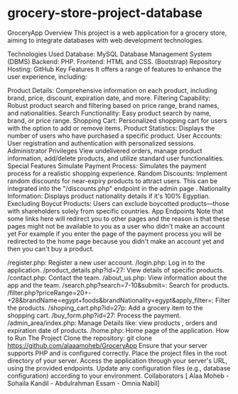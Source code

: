 # grocery-store-project-database
GroceryApp
Overview
This project is a web application for a grocery store, aiming to integrate databases with web development technologies.

Technologies Used
Database: MySQL Database Management System (DBMS)
Backend: PHP.
Frontend: HTML and CSS. (Bootstrap)
Repository Hosting: GitHub
Key Features
It offers a range of features to enhance the user experience, including:

Product Details: Comprehensive information on each product, including brand, price, discount, expiration date, and more.
Filtering Capability: Robust product search and filtering based on price range, brand names, and nationalities.
Search Functionality: Easy product search by name, brand, or price range.
Shopping Cart: Personalized shopping cart for users with the option to add or remove items.
Product Statistics: Displays the number of users who have purchased a specific product.
User Accounts: User registration and authentication with personalized sessions.
Administrator Privileges
View undelivered orders, manage product information, add/delete products, and utilize standard user functionalities.
Special Features
Simulate Payment Process: Simulates the payment process for a realistic shopping experience.
Random Discounts: Implement random discounts for near-expiry products to attract users. This can be integrated into the "/discounts.php" endpoint in the admin page .
Nationality Information: Displays product nationality details if it's 100% Egyptian.
Execluding Boycut Products: Users can exclude boycotted products—those with shareholders solely from specific countries.
App Endpoints
Note that some links here will redirect you to other pages and the reason is that these pages might not be available to you as a user who didn't make an account yet For example if you enter the page of the payment process you will be redirected to the home page because you didn't make an account yet and then you can't buy a product.

/register.php: Register a new user account.
/login.php: Log in to the application.
/product_details.php?id=27: View details of specific products.
/contact.php: Contact the team.
/about_us.php: View information about the app and the team.
/search.php?search=7-10&submit=: Search for products.
/filter.php?priceRange=20+-+28&brandName=egypt+foods&brandNationality=egypt&apply_filter=: Filter the products.
/shoping_cart.php?id=27p: Add a grocery item to the shopping cart.
/buy_form.php?id=27: Process the payment.
/admin_area/index.php: Manage Details like: view products , orders and expiration date of products.
/home.php: Home page of the application.
How to Run The Project
Clone the repository: git clone https://github.com/alaaamoheb/GroceryApp
Ensure that your server supports PHP and is configured correctly.
Place the project files in the root directory of your server.
Access the application through your server's URL, using the provided endpoints.
Update any configuration files (e.g., database configuration) according to your environment.
Collaborators
[ Alaa Moheb - Sohaila Kandil - Abdulrahman Essam - Omnia Nabil]
